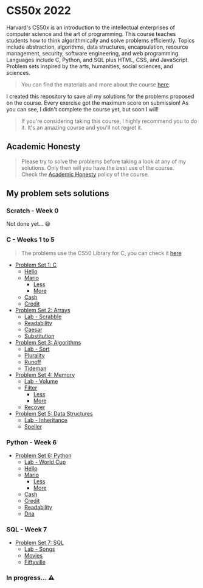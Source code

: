 # CS50x 2022 

Harvard's CS50x is an introduction to the intellectual enterprises of computer science and the art of programming. This course teaches students how to think algorithmically and solve problems efficiently. Topics include abstraction, algorithms, data structures, encapsulation, resource management, security, software engineering, and web programming. Languages include C, Python, and SQL plus HTML, CSS, and JavaScript. Problem sets inspired by the arts, humanities, social sciences, and sciences. 
> You can find the materials and more about the course [here](https://cs50.harvard.edu/x).

I created this repository to save all my solutions for the problems proposed on the course. Every exercise got the maximum score on submission!
As you can see, I didn't complete the course yet, but soon I will!

> If you're considering taking this course, I highly recommend you to do it. It's an amazing course and you'll not regret it.

## Academic Honesty
> Please try to solve the problems before taking a look at any of my solutions. Only then will you have the best use of the course.
<br/>Check the [Academic Honesty](https://cs50.harvard.edu/x/2020/honesty/) policy of the course.

## My problem sets solutions

### Scratch - Week 0

Not done yet... :sweat_smile:


### C - Weeks 1 to 5
> The problems use the CS50 Library for C, you can check it [here](https://github.com/cs50/libcs50)
- [Problem Set 1: C](/week1/pset1)
  * [Hello](/week1/pset1/hello/hello.c)
  * [Mario](/week1/pset1/mario)
    + [Less](/week1/pset1/mario/less/mario.c)
    + [More](/week1/pset1/mario/more/mario.c)
  * [Cash](/week1/pset1/cash/cash.c)
  * [Credit](/week1/pset1/credit/credit.c)
- [Problem Set 2: Arrays](/week2/pset2)
  * [Lab - Scrabble](/week2/lab2/scrabble/scrabble.c)
  * [Readability](/week2/pset2/readabilily/readability.c)
  * [Caesar](/week2/pset2/caesar/caesar.c)
  * [Substitution](/week2/pset2/substitution/substitution.c)
- [Problem Set 3: Algorithms](/week3/pset3)
  * [Lab - Sort](/week3/lab3/sort/answers.txt)
  * [Plurality](/week3/pset3/plurality/plurality.c)
  * [Runoff](/week3/pset3/runoff/runoff.c)
  * [Tideman](/week3/pset3/tideman/tideman.c)
- [Problem Set 4: Memory](/week4/pset4)
  * [Lab - Volume](/week4/lab4/volume)
  * [Filter](/week4/pset4/filter)
    + [Less](/week4/pset4/filter/less)
    + [More](/week4/pset4/filter/more)
  * [Recover](/week4/pset4/recover)
- [Problem Set 5: Data Structures](/week5/pset5)
  * [Lab - Inheritance](/week5/lab5/inheritance/inheritance.c)
  * [Speller](/week5/pset5/speller)
 
### Python - Week 6 
- [Problem Set 6: Python](/week6/pset6)
  * [Lab - World Cup](/week6/lab6/world-cup)
  * [Hello](/week6/pset6/sentimental-hello/hello.py)
  * [Mario](/week6/pset6/sentimental-mario)
    + [Less](/week6/pset6/sentimental-mario/less/mario.py)
    + [More](/week6/pset6/sentimental-mario/more/mario.py)
  * [Cash](/week6/pset6/sentimental-cash/cash.py)
  * [Credit](/week6/pset6/sentimental-credit/credit.py)
  * [Readability](/week6/pset6/sentimental-readability/readability.py)
  * [Dna](/week6/pset6/dna)
 
### SQL - Week 7
- [Problem Set 7: SQL](/week7/pset7)
  * [Lab - Songs](/week7/lab7/songs)
  * [Movies](/week7/pset7/movies)
  * [Fiftyville](/week7/pset7/fiftyville)

### In progress... :warning:
